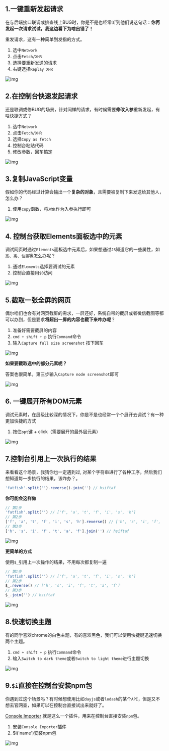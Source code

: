 ## 1.一键重新发起请求

在与后端接口联调或排查线上BUG时，你是不是也经常听到他们说这句话：**你再发起一次请求试试，我这边看下为啥出错了！**

重发请求，这有一种简单到发指的方式。

1. 选中`Network`
2. 点击`Fetch/XHR`
3. 选择要重新发送的请求
4. 右键选择`Replay XHR`

![img](https://p3-juejin.byteimg.com/tos-cn-i-k3u1fbpfcp/e056245b2a9e4e6dbfb39db6903f9275~tplv-k3u1fbpfcp-zoom-in-crop-mark:1304:0:0:0.awebp)

## 2.在控制台快速发起请求

还是联调或修BUG的场景，针对同样的请求，有时候需要**修改入参**重新发起，有啥快捷方式？

1. 选中`Network`
2. 点击`Fetch/XHR`
3. 选择`Copy as fetch`
4. 控制台粘贴代码
5. 修改参数，回车搞定

![img](https://p3-juejin.byteimg.com/tos-cn-i-k3u1fbpfcp/f91af146bbee42cc9e99badf83de83a8~tplv-k3u1fbpfcp-zoom-in-crop-mark:1304:0:0:0.awebp)

## 3.复制JavaScript变量

假如你的代码经过计算会输出一个**复杂的对象**，且需要被复制下来发送给其他人，怎么办？

1. 使用`copy`函数，将`对象`作为入参执行即可

![img](https://p3-juejin.byteimg.com/tos-cn-i-k3u1fbpfcp/8eac65d357c04a779149719621f477c0~tplv-k3u1fbpfcp-zoom-in-crop-mark:1304:0:0:0.awebp)

## 4. 控制台获取Elements面板选中的元素

调试网页时通过`Elements`面板选中元素后，如果想通过`JS`知道它的一些属性，如`宽`、`高`、`位置`等怎么办呢？

1. 通过`Elements`选择要调试的元素
2. 控制台直接用`$0`访问

![img](https://p3-juejin.byteimg.com/tos-cn-i-k3u1fbpfcp/4fd8a970c19842a7b73ee5d43f64efa6~tplv-k3u1fbpfcp-zoom-in-crop-mark:1304:0:0:0.awebp)

## 5.截取一张全屏的网页

偶尔咱们也会有对网页截屏的需求，一屏还好，系统自带的截屏或者微信截图等都可以办到，但是要求**将超出一屏的内容也截下来咋办呢**？

1. 准备好需要截屏的内容
2. `cmd + shift + p` 执行`Command`命令
3. 输入`Capture full size screenshot` 按下回车

![img](https://p3-juejin.byteimg.com/tos-cn-i-k3u1fbpfcp/44643079db90418d8d359d4278605732~tplv-k3u1fbpfcp-zoom-in-crop-mark:1304:0:0:0.awebp)

**如果要截取选中的部分元素呢？**

答案也很简单，第三步输入`Capture node screenshot`即可

![img](https://p3-juejin.byteimg.com/tos-cn-i-k3u1fbpfcp/3835874255224edbbd98977a1727ca7e~tplv-k3u1fbpfcp-zoom-in-crop-mark:1304:0:0:0.awebp)

## 6. 一键展开所有DOM元素

调试元素时，在层级比较深的情况下，你是不是也经常一个个展开去调试？有一种更加快捷的方式

1. 按住`opt`键 + click（需要展开的最外层元素）

![img](https://p3-juejin.byteimg.com/tos-cn-i-k3u1fbpfcp/c09ba071e1e34b9387ee0071905ad21a~tplv-k3u1fbpfcp-zoom-in-crop-mark:1304:0:0:0.awebp)

## 7.控制台引用上一次执行的结果

来看看这个场景，我猜你也一定遇到过, 对某个字符串进行了各种工序，然后我们想知道每一步执行的结果，该咋办？。

```js
'fatfish'.split('').reverse().join('') // hsiftaf
```

**你可能会这样做**

```js
// 第1步
'fatfish'.split('') // ['f', 'a', 't', 'f', 'i', 's', 'h']
// 第2步
['f', 'a', 't', 'f', 'i', 's', 'h'].reverse() // ['h', 's', 'i', 'f', 't', 'a', 'f']
// 第3步
['h', 's', 'i', 'f', 't', 'a', 'f'].join('') // hsiftaf
```

![img](https://p3-juejin.byteimg.com/tos-cn-i-k3u1fbpfcp/10903c73ac3945e39e820bdbef2be2a3~tplv-k3u1fbpfcp-zoom-in-crop-mark:1304:0:0:0.awebp)

**更简单的方式**

使用`$_`引用上一次操作的结果，不用每次都复制一遍

```js
// 第1步
'fatfish'.split('') // ['f', 'a', 't', 'f', 'i', 's', 'h']
// 第2步
$_.reverse() // ['h', 's', 'i', 'f', 't', 'a', 'f']
// 第3步
$_.join('') // hsiftaf
```

![img](https://p3-juejin.byteimg.com/tos-cn-i-k3u1fbpfcp/b259e40d2d1e4d489058019617e7ac6c~tplv-k3u1fbpfcp-zoom-in-crop-mark:1304:0:0:0.awebp)

## 8.快速切换主题

有的同学喜欢chrome的白色主题，有的喜欢黑色，我们可以使用快捷键迅速切换两个主题。

1. `cmd + shift + p` 执行`Command`命令
2. 输入`Switch to dark theme`或者`Switch to light theme`进行主题切换

![img](https://p3-juejin.byteimg.com/tos-cn-i-k3u1fbpfcp/d6626dd2efcf4fafb01fb354275c5c33~tplv-k3u1fbpfcp-zoom-in-crop-mark:1304:0:0:0.awebp)

## 9.`$i`直接在控制台安装npm包

你遇到过这个场景吗？有时候想使用比如`dayjs`或者`lodash`的某个`API`，但是又不想去官网查，如果可以在控制台直接试出来就好了。

[Console Importer](https://link.juejin.cn?target=https%3A%2F%2Fchrome.google.com%2Fwebstore%2Fdetail%2Fconsole-importer%2Fhgajpakhafplebkdljleajgbpdmplhie%2Frelated) 就是这么一个插件，用来在控制台直接安装`npm`包。

1. 安装`Console Importer`插件
2. $i('name')安装npm包

![img](https://p3-juejin.byteimg.com/tos-cn-i-k3u1fbpfcp/980db6a2b2d74115bdab37e5b061a7a1~tplv-k3u1fbpfcp-zoom-in-crop-mark:1304:0:0:0.awebp)
